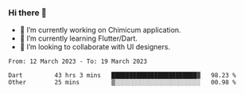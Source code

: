 ### Hi there 👋

<!--
**devcat37/devcat37** is a ✨ _special_ ✨ repository because its `README.md` (this file) appears on your GitHub profile.-->


- 🔭 I’m currently working on Chimicum application.
- 🌱 I’m currently learning Flutter/Dart.
- 👯 I’m looking to collaborate with UI designers.
<!-- - 🤔 I’m looking for help with ... -->

<!--START_SECTION:waka-->

```text
From: 12 March 2023 - To: 19 March 2023

Dart         43 hrs 3 mins   ████████████████████████▓   98.23 %
Other        25 mins         ▒░░░░░░░░░░░░░░░░░░░░░░░░   00.98 %
```

<!--END_SECTION:waka-->
